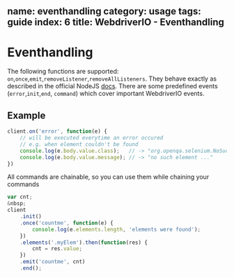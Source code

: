 name: eventhandling
category: usage
tags: guide
index: 6
title: WebdriverIO - Eventhandling
---

Eventhandling
=============

The following functions are supported: `on`,`once`,`emit`,`removeListener`,`removeAllListeners`.
They behave exactly as described in the official NodeJS [docs](http://nodejs.org/api/events.html).
There are some predefined events (`error`,`init`,`end`, `command`) which cover important
WebdriverIO events.

## Example

```js
client.on('error', function(e) {
    // will be executed everytime an error occured
    // e.g. when element couldn't be found
    console.log(e.body.value.class);   // -> "org.openqa.selenium.NoSuchElementException"
    console.log(e.body.value.message); // -> "no such element ..."
})
```

All commands are chainable, so you can use them while chaining your commands

```js
var cnt;
&nbsp;
client
    .init()
    .once('countme', function(e) {
        console.log(e.elements.length, 'elements were found');
    })
    .elements('.myElem').then(function(res) {
        cnt = res.value;
    })
    .emit('countme', cnt)
    .end();
```
